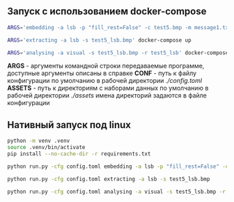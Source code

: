 ## Запуск с использованием docker-compose
``` bash
ARGS='embedding -a lsb -p "fill_rest=False" -c test5.bmp -m message1.txt -s test5_lsb.bmp' ASSETS='~/assets' CONF=./config.toml docker-compose up
```

``` bash
ARGS='extracting -a lsb -s test5_lsb.bmp' docker-compose up
```

``` bash
ARGS='analysing -a visual -s test5_lsb.bmp -r test5_lsb' docker-compose up
```

**ARGS** - аргументы командной строки передаваемые программе, доступные аргументы описаны в справке
**CONF** - путь к файлу конфигурации по умолчанию в рабочей директории *./config.toml*
**ASSETS** - путь к директориям с наборами данных по умолчанию в рабочей директории *./assets*
имена директорий задаются в файле конфигурации

## Нативный запуск под linux
``` bash
python -m venv .venv
source .venv/bin/activate
pip install --no-cache-dir -r requirements.txt
```
``` bash
python run.py -cfg config.toml embedding -a lsb -p "fill_rest=False" -c test5.bmp -m message1.txt -s test5_lsb.bmp
```

``` bash
python run.py -cfg config.toml extracting -a lsb -s test5_lsb.bmp
```

``` bash
python run.py -cfg config.toml analysing -a visual -s test5_lsb.bmp -r test5_lsb
```
